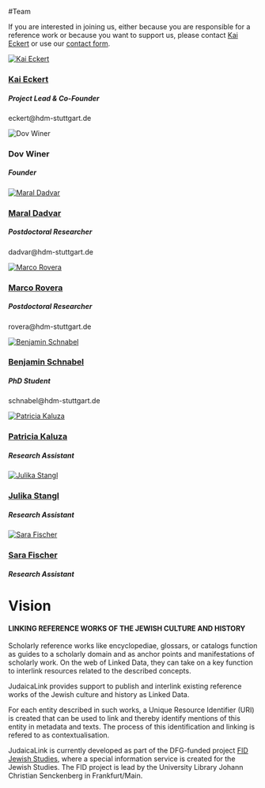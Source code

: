 #Team

If you are interested in joining us, either because you are responsible for a reference work or because you want to support us, please contact <a href="http://wiss.iuk.hdm-stuttgart.de/people/kai-eckert/"> Kai Eckert</a> or use our <a href="https://labs.judaicalink.org/contact/">contact form</a>.


<div class="row">

<div class="col-6 col-sm-6 col-md-6 people">
<a href="http://wiss.iuk.hdm-stuttgart.de/people/kai-eckert/">
<img src="/img/kai-portrait-quadrat.jpg" class="rounded-circle people_image" alt="Kai Eckert">
<h3>Kai Eckert</h3>
</a>
<h5>Project Lead & Co-Founder</h5>
<p>eckert@hdm-stuttgart.de</p>

</div>
<div class="col-6 col-sm-6 col-md-6 people">
<img src="/img/dov_winer.jpg"   class="rounded-circle people_image"  alt="Dov Winer">
<h3>Dov Winer</h3>
<h5>Founder</h5>
</div>
</div>

<div class="row">
<div class="col-6 col-sm-6 col-md-6 people">
<a href="http://wiss.iuk.hdm-stuttgart.de/people/maral-dadvar/">
<img src="/img/maral_dadvar.jpg"   class="rounded-circle people_image" alt="Maral Dadvar">
<h3>Maral Dadvar</h3>
</a>
<h5>Postdoctoral Researcher</h5>
<p>dadvar@hdm-stuttgart.de</p>
</div>
<div class="col-6 col-sm-6 col-md-6 people">
<a href="http://wiss.iuk.hdm-stuttgart.de/people/marco-rovera/">
<img src="/img/Rovera-quadrat.jpg"   class="rounded-circle people_image" alt="Marco Rovera">
<h3>Marco Rovera</h3>
</a>
<h5>Postdoctoral Researcher</h5>
<p>rovera@hdm-stuttgart.de</p>
</div>
</div>


<div class="row">
<div class="col-6 col-sm-6 col-md-6 people">
<a href="http://wiss.iuk.hdm-stuttgart.de/people/benjamin-schnabel/">
<img src="/img/Schnabel-Quadrat.jpg"   class="rounded-circle people_image" alt="Benjamin Schnabel">
<h3>Benjamin Schnabel</h3>
</a>
<h5>PhD Student</h5>
<p>schnabel@hdm-stuttgart.de</p>
</div>

<div class="col-6 col-sm-6 col-md-6 people">
<a href="http://wiss.iuk.hdm-stuttgart.de/people/patricia-kaluza/">
<img src="/img/Patricia_Kaluza_JudaicaLink .jpg"   class="rounded-circle people_image" alt="Patricia Kaluza">
<h3>Patricia Kaluza</h3>
</a>
<h5>Research Assistant</h5>
</div>
</div>

<div class="row">
<div class="col-6 col-sm-6 col-md-6 people">
<a href="http://wiss.iuk.hdm-stuttgart.de/people/julika-stangl/">
<img src="/img/avatar.png"   class="rounded-circle people_image" alt="Julika Stangl">
<h3>Julika Stangl</h3>
</a>
<h5>Research Assistant</h5>
</div>
<div class="col-6 col-sm-6 col-md-6 people">
<a href="http://wiss.iuk.hdm-stuttgart.de/people/sara-fischer/">
<img src="/img/Sara Fischer.jpeg"   class="rounded-circle people_image" alt="Sara Fischer">
<h3>Sara Fischer</h3>
</a>
<h5>Research Assistant</h5>
</div>
</div>


# Vision


#### LINKING REFERENCE WORKS OF THE JEWISH CULTURE AND HISTORY

Scholarly reference works like encyclopediae, glossars, or catalogs function as guides to a scholarly domain and as anchor points and manifestations of scholarly work. On the web of Linked Data, they can take on a key function to interlink resources related to the described concepts.

JudaicaLink provides support to publish and interlink existing reference works of the Jewish culture and history as Linked Data. 

For each entity described in such works, a Unique Resource Identifier (URI) is created that can be used to link and thereby identify mentions of this entity in metadata and texts. The process of this identification and linking is refered to as contextualisation.

JudaicaLink is currently developed as part of the DFG-funded project [FID Jewish Studies](https://www.jewishstudies.de/), where a special information service is created for the Jewish Studies. The FID project is lead by the University Library Johann Christian Senckenberg in Frankfurt/Main.
 



